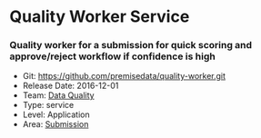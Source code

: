 # Quality Worker Service
### Quality worker for a submission for quick scoring and approve/reject workflow if confidence is high
* Git: https://github.com/premisedata/quality-worker.git
* Release Date: 2016-12-01
* Team: [Data Quality](../teams/data-quality.md)
* Type: service
* Level: Application
* Area: [Submission](../areas/submission.png)
